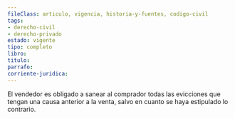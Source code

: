 ```yaml
---
fileClass: articulo, vigencia, historia-y-fuentes, codigo-civil
tags:
- derecho-civil
- derecho-privado
estado: vigente
tipo: completo
libro:
titulo:
parrafo:
corriente-juridica:
---
```

El vendedor es obligado a sanear al comprador todas las evicciones que tengan una causa anterior a la venta, salvo en cuanto se haya estipulado lo contrario.